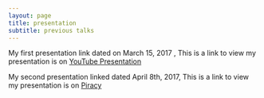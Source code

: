 ```yaml
---
layout: page
title: presentation
subtitle: previous talks
---
```


My first presentation link dated on March 15, 2017 ,  This is a link to view my presentation is on
[YouTube Presentation](https://rawgit.com/zbzoll/fs102Spring2017-presentation2-zbzoll/master/Youtube.html)

My second presentation linked dated April 8th, 2017, This is a link to view my presentation is on
[Piracy](https://rawgit.com/zbzoll/fs102Spring2017-presentation4-zbzoll/master/Piracy.html)
